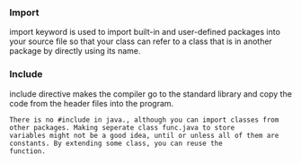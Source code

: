 ### Import

import keyword is used to import built-in and user-defined packages into your source file so that your class can refer to a
class that is in another package by directly using its name.

### Include

include directive makes the compiler go to the standard library and copy the code from the header files into the program. 

```
There is no #include in java., although you can import classes from other packages. Making seperate class func.java to store 
variables might not be a good idea, until or unless all of them are constants. By extending some class, you can reuse the 
function.
```

